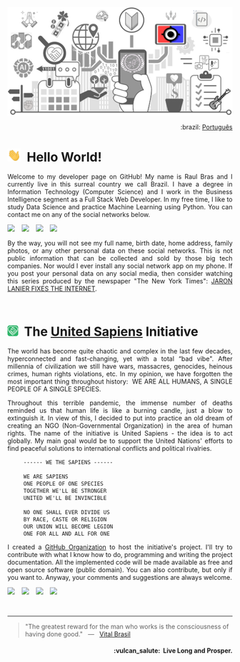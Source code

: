 ![UnitedSapiens Banner](https://raw.githubusercontent.com/tecnolista/tecnolista/main/assets/profile-banner.png)

<p align="right">:brazil: <a href="https://github.com/tecnolista">Português</a></p>

# <img src="https://raw.githubusercontent.com/tecnolista/tecnolista/main/assets/hand-waving.gif" width="30px">&nbsp; Hello World!

<p align="justify">Welcome to my developer page on GitHub! My name is Raul Bras and I currently live in this surreal country we call Brazil. I have a degree in Information Technology (Computer Science) and I work in the Business Intelligence segment as a Full Stack Web Developer. In my free time, I like to study Data Science and practice Machine Learning using Python. You can contact me on any of the social networks below.</p>

<p>
    <a href="https://www.facebook.com/tecnolista"><img src="https://img.shields.io/badge/facebook-%231877F2.svg?&style=for-the-badge&logo=facebook&logoColor=white" height=32></a> &nbsp;&nbsp;
    <a href="https://www.linkedin.com/in/tecnolista"><img src="https://img.shields.io/badge/linkedin-%230A66C2.svg?&style=for-the-badge&logo=linkedin&logoColor=white" height=32></a> &nbsp;&nbsp;
    <a href="https://www.mql5.com/en/users/tecnolista"><img src="https://img.shields.io/badge/MQL5-%234A76B8.svg?&style=for-the-badge&logo=junit5&logoColor=white" height=32></a> &nbsp;&nbsp;
    <a href="https://www.t.me/Tecnolista"><img src="https://img.shields.io/badge/telegram-%2326A5E4.svg?&style=for-the-badge&logo=telegram&logoColor=white" height=32></a> &nbsp;&nbsp;
</p>

 <p align="justify">By the way, you will not see my full name, birth date, home address, family photos, or any other personal data on these social networks. This is not public information that can be collected and sold by those big tech companies. Nor would I ever install any social network app on my phone. If you post your personal data on any social media, then consider watching this series produced by the newspaper "The New York Times": <a href="https://www.nytimes.com/interactive/2019/09/23/opinion/data-privacy-jaron-lanier.html">JARON LANIER FIXES THE INTERNET</a>.</p>
<br />


# <img src="https://raw.githubusercontent.com/tecnolista/tecnolista/main/assets/unsap-icon.png" height="24px">&nbsp; The [United Sapiens](https://www.united-sapiens.org) Initiative

<p align="justify">The world has become quite chaotic and complex in the last few decades, hyperconnected and fast-changing, yet with a total “bad vibe". After millennia of civilization we still have wars, massacres, genocides, heinous crimes, human rights violations, etc. In my opinion, we have forgotten the most important thing throughout history:&nbsp; WE ARE ALL HUMANS, A SINGLE PEOPLE OF A SINGLE SPECIES.</p>

<p align="justify">Throughout this terrible pandemic, the immense number of deaths reminded us that human life is like a burning candle, just a blow to extinguish it. In view of this, I decided to put into practice an old dream of creating an NGO (Non-Governmental Organization) in the area of human rights. The name of the initiative is United Sapiens - the idea is to act globally. My main goal would be to support the United Nations' efforts to find peaceful solutions to international conflicts and political rivalries.</p>

```
     ------ WE THE SAPIENS ------

     WE ARE SAPIENS
     ONE PEOPLE OF ONE SPECIES
     TOGETHER WE'LL BE STRONGER
     UNITED WE'LL BE INVINCIBLE

     NO ONE SHALL EVER DIVIDE US
     BY RACE, CASTE OR RELIGION
     OUR UNION WILL BECOME LEGION
     ONE FOR ALL AND ALL FOR ONE
```

<p align="justify">I created a <a href="https://github.com/united-sapiens">GitHub Organization</a> to host the initiative's project. I'll try to contribute with what I know how to do, programming and writing the project documentation. All the implemented code will be made available as free and open source software (public domain). You can also contribute, but only if you want to. Anyway, your comments and suggestions are always welcome.</p>

<p>
    <a href="https://www.github.com/united-sapiens"><img src="https://img.shields.io/badge/github-%23181717.svg?&style=for-the-badge&logo=github&logoColor=white" height=32></a> &nbsp;&nbsp;
    <a href="https://www.twitter.com/United_Sapiens"><img src="https://img.shields.io/badge/twitter-%231DA1F2.svg?&style=for-the-badge&logo=twitter&logoColor=white" height=32></a> &nbsp;&nbsp;
    <a href="https://www.instagram.com/united_sapiens"><img src="https://img.shields.io/badge/instagram-%23E4405F.svg?&style=for-the-badge&logo=instagram&logoColor=white" height=32></a> &nbsp;&nbsp;
    <a href="https://www.youtube.com/channel/UCUf4NOsEr_0pMNMKK25CPAg"><img src="https://img.shields.io/badge/youtube-%23FF0000.svg?&style=for-the-badge&logo=youtube&logoColor=white" height=32></a>
</p>
<br />

- - -


> "The greatest reward for the man who works is the consciousness of having done good." &nbsp; — &nbsp; <a href="https://en.wikipedia.org/wiki/Vital_Brazil">Vital Brasil</a>


<h4 align="right">:vulcan_salute:&nbsp; Live Long and Prosper.</h4>
